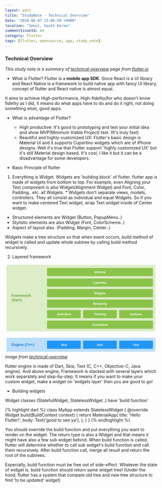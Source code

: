 ```yaml
---
layout: post
title: "StudyNote - Technical Overview"
date: "2018-08-07 23:06:50 +0900"
location: "Seoul, South Korea"
commentIssueId: 44
category: Flutter
tags: [flutter, opensource, app, study_note]
---
```


<h3>Technical Overview</h3>

*This study note is a summary of [technical-overview](https://flutter.io/technical-overview/) page from [flutter.io](https://flutter.io)*

- What is Flutter?
Flutter is a <b>mobile app SDK</b>. Since React is a UI library and React Native is a framework to build native app with fancy UI library, concept of flutter and React native is almost equal.

It aims to achieve High-performance, High-fidelity(for who doesn't know fidelity as I did, it means do what apps have to do and do it right, not doing something else), good apps.


- What is advantage of Flutter?
  * High productive: It's good to prototyping and test your initial idea and show MVP(Minimum Viable Project) test. (It's truly fast)
  * Beautiful and highly-customized UX: Flutter's basic design is Material UI and it supports Cupertino widgets which are of iPhone designs. Well it's true that Flutter support 'highly customized UX' but it's still Material design based. It's cool, I like it but it can be a disadvantage for some developers.


- Basic Principle of flutter

1. Everything is Widget.
Widgets are 'building block' of flutter. flutter app is made of widgets from bottom to top. For example, even Aligning your Text component is also Widget(Alignment Widget) and Font, Color, Padding.. etc. all Widgets. * Widgets don't separate views, models, controllers. They all consist as individual and equal Widgets. So if you want to make centered Text widget, wrap Text widget inside of Center widget.
  * Structured elements are Widget (Button, PopupMenu..)
  * Stylistic elements are also Widget (Font, ColorScheme..)
  * Aspect of layout also. (Padding, Margin, Center..)

Widgets make a tree structure so that when event occurs, build method of widget is called and update whole subtree by calling build method recursively.

2. Layered framework

![](/images/flutter_study_1.png)
*image from [technical-overview](https://flutter.io/technical-overview/)*

flutter engine is made of Dart, Skia, Text (C, C++, Objective-C, Java engine). And above engine, Framework is stacked with several layers which work separately and step-by-step. It means if you want to make your custom widget, make a widget on 'widgets layer' then you are good to go!


- Building widgets

Widget classes (StatefulWidget, StatelessWidget..) have 'build function'

{% highlight dart %}
class MyApp extends StatelessWidget {
  @override
  Widget build(BuildContext context) {
    return MaterialApp(
      title: 'Hello Flutter!',
      body: Text('good to see ya'),
    );
  }
}
{% endhighlight %}

You should override the bulid function and put everything you want to render on the widget. The return type is also a Widget and that means it might have also a few sub widget behind.
When build function is called, flutter will determine whether to call sub widget's build function and call them recursively. After build function call, merge all result and return the root of the subtrees.

Especially, build function must be free out of side-effect. Whatever the state of widget is, build function should return same widget tree! (Under the hood, flutter has a system that compare old tree and new tree structure to find 'to be updated' widget)
